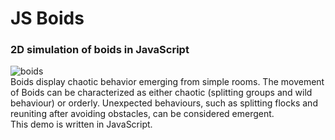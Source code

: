 # JS Boids
### 2D simulation of boids in JavaScript
![boids](https://i.imgur.com/RdPg4XM.png "Boids")        
Boids display chaotic behavior emerging from simple rooms. The movement of Boids can be characterized as either chaotic (splitting groups and wild behaviour) or orderly. Unexpected behaviours, such as splitting flocks and reuniting after avoiding obstacles, can be considered emergent.            
This demo is written in JavaScript.
